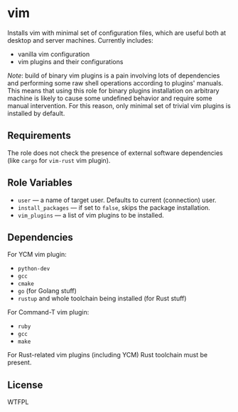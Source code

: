 vim
===

Installs vim with minimal set of configuration files, which are useful both at desktop
and server machines. Currently includes:

* vanilla vim configuration
* vim plugins and their configurations

*Note*: build of binary vim plugins is a pain involving lots of dependencies
and performing some raw shell operations according to plugins' manuals.
This means that using this role for binary plugins installation on arbitrary machine
is likely to cause some undefined behavior and require some manual intervention.
For this reason, only minimal set of trivial vim plugins is installed by default.

Requirements
------------

The role does not check the presence of external software dependencies (like `cargo` for `vim-rust` vim plugin).

Role Variables
--------------

* `user` &mdash; a name of target user. Defaults to current (connection) user.
* `install_packages` &mdash; if set to `false`, skips the package installation.
* `vim_plugins` &mdash; a list of vim plugins to be installed.

Dependencies
------------

For YCM vim plugin:

* `python-dev`
* `gcc`
* `cmake`
* `go` (for Golang stuff)
* `rustup` and whole toolchain being installed (for Rust stuff)

For Command-T vim plugin:

* `ruby`
* `gcc`
* `make`

For Rust-related vim plugins (including YCM) Rust toolchain must be present.

License
-------

WTFPL

